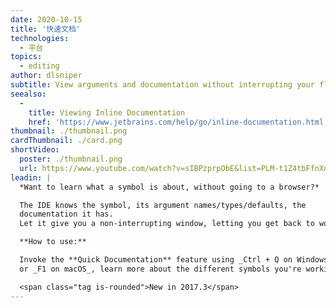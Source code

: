 ```yaml
---
date: 2020-10-15
title: '快速文档'
technologies:
  - 平台
topics:
  - editing
author: dlsniper
subtitle: View arguments and documentation without interrupting your flow.
seealso:
  - 
    title: Viewing Inline Documentation
    href: 'https://www.jetbrains.com/help/go/inline-documentation.html'
thumbnail: ./thumbnail.png
cardThumbnail: ./card.png
shortVideo:
  poster: ./thumbnail.png
  url: https://www.youtube.com/watch?v=sIBPzprpObE&list=PLM-t1Z4tbFfnXnghmtk6WVz10_pivOw25&index=22&t=0s
leadin: |
  *Want to learn what a symbol is about, without going to a browser?*

  The IDE knows the symbol, its argument names/types/defaults, the
  documentation it has.
  Let it give you a non-interrupting window, letting you get back to work.

  **How to use:**

  Invoke the **Quick Documentation** feature using _Ctrl + Q on Windows/Linux_
  or _F1 on macOS_, learn more about the different symbols you're working with.

  <span class="tag is-rounded">New in 2017.3</span>
---
```


